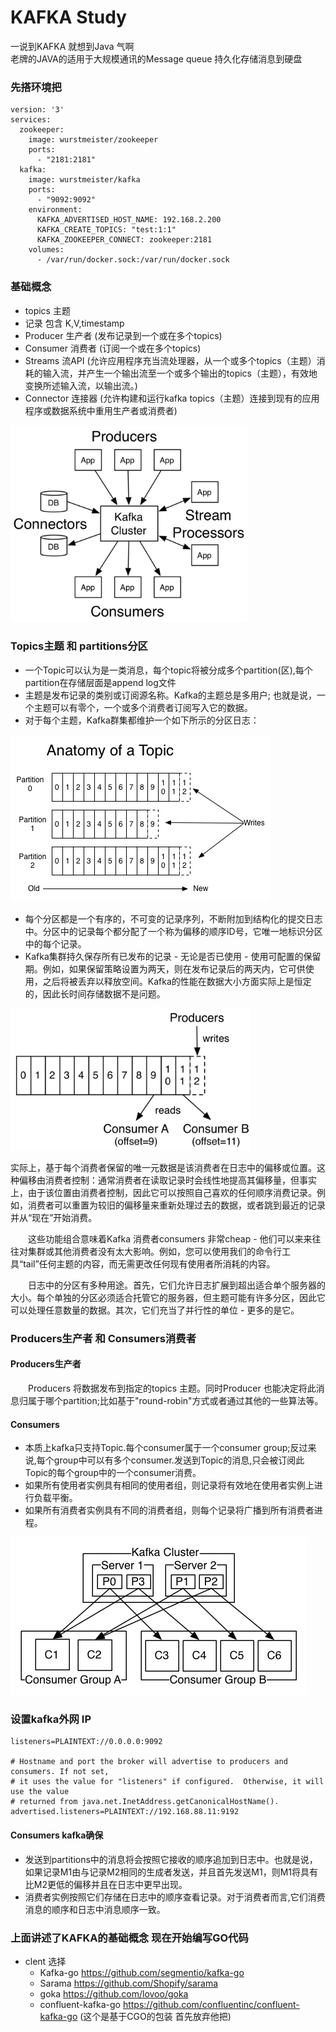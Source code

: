 # KAFKA Study

一说到KAFKA 就想到Java 气啊  
老牌的JAVA的适用于大规模通讯的Message queue  持久化存储消息到硬盘

### 先搭环境把
``` 
version: '3'
services:
  zookeeper:
    image: wurstmeister/zookeeper
    ports:
      - "2181:2181"
  kafka:
    image: wurstmeister/kafka
    ports:
      - "9092:9092"
    environment:
      KAFKA_ADVERTISED_HOST_NAME: 192.168.2.200
      KAFKA_CREATE_TOPICS: "test:1:1"
      KAFKA_ZOOKEEPER_CONNECT: zookeeper:2181
    volumes:
      - /var/run/docker.sock:/var/run/docker.sock
```
### 基础概念
- topics 主题
- 记录  包含    K,V,timestamp
- Producer   生产者 (发布记录到一个或在多个topics)
- Consumer   消费者 (订阅一个或在多个topics)
- Streams    流API (允许应用程序充当流处理器，从一个或多个topics（主题）消耗的输入流，并产生一个输出流至一个或多个输出的topics（主题），有效地变换所述输入流，以输出流。)
- Connector  连接器 (允许构建和运行kafka topics（主题）连接到现有的应用程序或数据系统中重用生产者或消费者)

![](./README/sc1.png)
### Topics主题 和 partitions分区
- 一个Topic可以认为是一类消息，每个topic将被分成多个partition(区),每个partition在存储层面是append log文件
- 主题是发布记录的类别或订阅源名称。Kafka的主题总是多用户; 也就是说，一个主题可以有零个，一个或多个消费者订阅写入它的数据。
- 对于每个主题，Kafka群集都维护一个如下所示的分区日志：

![](./README/sc2.png)
- 每个分区都是一个有序的，不可变的记录序列，不断附加到结构化的提交日志中。分区中的记录每个都分配了一个称为偏移的顺序ID号，它唯一地标识分区中的每个记录。
- Kafka集群持久保存所有已发布的记录 - 无论是否已使用 - 使用可配置的保留期。例如，如果保留策略设置为两天，则在发布记录后的两天内，它可供使用，之后将被丢弃以释放空间。Kafka的性能在数据大小方面实际上是恒定的，因此长时间存储数据不是问题。

![](./README/sc3.png)

   实际上，基于每个消费者保留的唯一元数据是该消费者在日志中的偏移或位置。这种偏移由消费者控制：通常消费者在读取记录时会线性地提高其偏移量，但事实上，由于该位置由消费者控制，因此它可以按照自己喜欢的任何顺序消费记录。例如，消费者可以重置为较旧的偏移量来重新处理过去的数据，或者跳到最近的记录并从“现在”开始消费。

　　这些功能组合意味着Kafka 消费者consumers 非常cheap - 他们可以来来往往对集群或其他消费者没有太大影响。例如，您可以使用我们的命令行工具“tail”任何主题的内容，而无需更改任何现有使用者所消耗的内容。

　　日志中的分区有多种用途。首先，它们允许日志扩展到超出适合单个服务器的大小。每个单独的分区必须适合托管它的服务器，但主题可能有许多分区，因此它可以处理任意数量的数据。其次，它们充当了并行性的单位 - 更多的是它。

### Producers生产者 和 Consumers消费者
#### Producers生产者
　　Producers 将数据发布到指定的topics 主题。同时Producer 也能决定将此消息归属于哪个partition;比如基于"round-robin"方式或者通过其他的一些算法等。
#### Consumers
- 本质上kafka只支持Topic.每个consumer属于一个consumer group;反过来说,每个group中可以有多个consumer.发送到Topic的消息,只会被订阅此Topic的每个group中的一个consumer消费。
- 如果所有使用者实例具有相同的使用者组，则记录将有效地在使用者实例上进行负载平衡。
- 如果所有消费者实例具有不同的消费者组，则每个记录将广播到所有消费者进程。

![](./README/sc4.png)

### 设置kafka外网 IP
``` 
listeners=PLAINTEXT://0.0.0.0:9092

# Hostname and port the broker will advertise to producers and consumers. If not set,
# it uses the value for "listeners" if configured.  Otherwise, it will use the value
# returned from java.net.InetAddress.getCanonicalHostName().
advertised.listeners=PLAINTEXT://192.168.88.11:9192
```

#### Consumers kafka确保
-  发送到partitions中的消息将会按照它接收的顺序追加到日志中。也就是说，如果记录M1由与记录M2相同的生成者发送，并且首先发送M1，则M1将具有比M2更低的偏移并且在日志中更早出现。
-  消费者实例按照它们存储在日志中的顺序查看记录。对于消费者而言,它们消费消息的顺序和日志中消息顺序一致。

### 上面讲述了KAFKA的基础概念 现在开始编写GO代码
- clent 选择
    - Kafka-go https://github.com/segmentio/kafka-go 
    - Sarama https://github.com/Shopify/sarama  
    - goka https://github.com/lovoo/goka
    - confluent-kafka-go https://github.com/confluentinc/confluent-kafka-go  (这个是基于CGO的包装 首先放弃他把)
    
 
